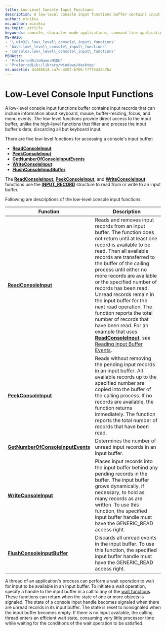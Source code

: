 ```yaml
---
title: Low-Level Console Input Functions
description: A low-level console input functions buffer contains input records that can include information about keyboard, mouse, buffer-resizing, focus, and menu events.
author: miniksa
ms.author: miniksa
ms.topic: article
keywords: console, character mode applications, command line applications, terminal applications, console api
MS-HAID:
- '\_win32\_low\_level\_console\_input\_functions'
- 'base.low\_level\_console\_input\_functions'
- 'consoles.low\_level\_console\_input\_functions'
MSHAttr:
- 'PreferredSiteName:MSDN'
- 'PreferredLib:/library/windows/desktop'
ms.assetid: 41488614-ca7c-4207-b706-f7776423c7ba
---
```


# Low-Level Console Input Functions


A low-level console input functions buffer contains input records that can include information about keyboard, mouse, buffer-resizing, focus, and menu events. The low-level functions provide direct access to the input buffer, unlike the high-level functions that filter and process the input buffer's data, discarding all but keyboard input.

There are five low-level functions for accessing a console's input buffer:

- [**ReadConsoleInput**](readconsoleinput.md)
- [**PeekConsoleInput**](peekconsoleinput.md)
- [**GetNumberOfConsoleInputEvents**](getnumberofconsoleinputevents.md)
- [**WriteConsoleInput**](writeconsoleinput.md)
- [**FlushConsoleInputBuffer**](flushconsoleinputbuffer.md)

The [**ReadConsoleInput**](readconsoleinput.md), [**PeekConsoleInput**](peekconsoleinput.md), and [**WriteConsoleInput**](writeconsoleinput.md) functions use the [**INPUT\_RECORD**](input-record-str.md) structure to read from or write to an input buffer.

Following are descriptions of the low-level console input functions.


| Function                                                               | Description                                                                                                                                                                                                                                                                                                                                                                                                                                                                                                                                                                                                |
|------------------------------------------------------------------------|------------------------------------------------------------------------------------------------------------------------------------------------------------------------------------------------------------------------------------------------------------------------------------------------------------------------------------------------------------------------------------------------------------------------------------------------------------------------------------------------------------------------------------------------------------------------------------------------------------|
| [**ReadConsoleInput**](readconsoleinput.md)                           | Reads and removes input records from an input buffer. The function does not return until at least one record is available to be read. Then all available records are transferred to the buffer of the calling process until either no more records are available or the specified number of records has been read. Unread records remain in the input buffer for the next read operation. The function reports the total number of records that have been read. For an example that uses [**ReadConsoleInput**](readconsoleinput.md), see [Reading Input Buffer Events](reading-input-buffer-events.md). |
| [**PeekConsoleInput**](peekconsoleinput.md)                           | Reads without removing the pending input records in an input buffer. All available records up to the specified number are copied into the buffer of the calling process. If no records are available, the function returns immediately. The function reports the total number of records that have been read.                                                                                                                                                                                                                                                                                              |
| [**GetNumberOfConsoleInputEvents**](getnumberofconsoleinputevents.md) | Determines the number of unread input records in an input buffer.                                                                                                                                                                                                                                                                                                                                                                                                                                                                                                                                          |
| [**WriteConsoleInput**](writeconsoleinput.md)                         | Places input records into the input buffer behind any pending records in the buffer. The input buffer grows dynamically, if necessary, to hold as many records as are written. To use this function, the specified input buffer handle must have the GENERIC\_READ access right.                                                                                                                                                                                                                                                                                                                           |
| [**FlushConsoleInputBuffer**](flushconsoleinputbuffer.md)             | Discards all unread events in the input buffer. To use this function, the specified input buffer handle must have the GENERIC\_READ access right.                                                                                                                                                                                                                                                                                                                                                                                                                                                          |




A thread of an application's process can perform a wait operation to wait for input to be available in an input buffer. To initiate a wait operation, specify a handle to the input buffer in a call to any of the [wait functions](https://msdn.microsoft.com/library/windows/desktop/ms687069). These functions can return when the state of one or more objects is signaled. The state of a console input handle becomes signaled when there are unread records in its input buffer. The state is reset to nonsignaled when the input buffer becomes empty. If there is no input available, the calling thread enters an efficient wait state, consuming very little processor time while waiting for the conditions of the wait operation to be satisfied.








